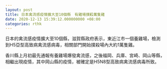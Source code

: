 ```yaml
---
layout: post
title: 日本禽流感疫情擴大至10個縣　有雞場撲殺萬隻雞
date: 2020-12-13 15:39:12.000000000 +08:00
categories: rthk
---
```


日本的禽流感疫情擴大至10個縣，滋賀縣政府表示，東近江市一個養雞場，檢測到H5亞型高致病禽流感病毒，相關部門開始撲殺場內大約1萬隻雞。

香川縣上月初最先通報有養雞場爆發禽流感，之後福岡、兵庫、宮崎、岡山等縣，相繼出現疫情，其中岡山縣的疫情，被確定是H5N8型高致病禽流感病毒所致。
